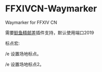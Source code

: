 # FFXIVCN-Waymarker
Waymarker for FFXIV CN

需要[鲶鱼精邮差](https://github.com/Natsukage/PostNamazu)插件支持，默认使用端口2019


标点宏: 

/e 设置场地标点。

/e 设置场地标点2。
